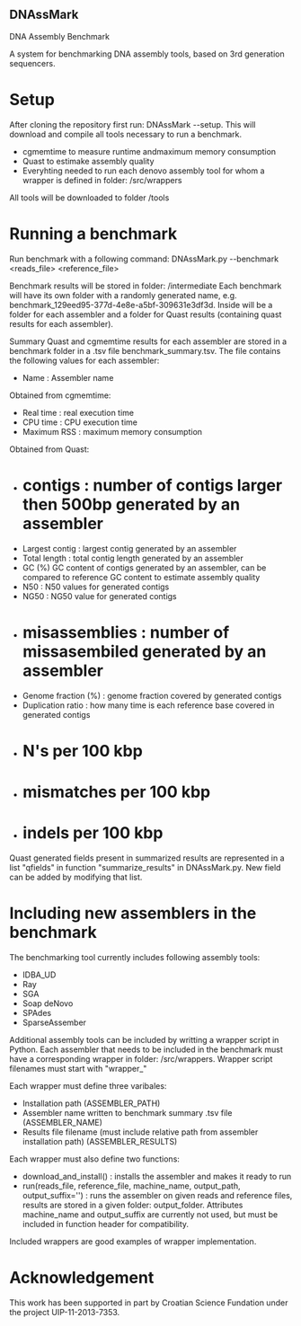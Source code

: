 ## DNAssMark
DNA Assembly Benchmark

A system for benchmarking DNA assembly tools, based on 3rd generation sequencers.

# Setup
After cloning the repository first run: DNAssMark --setup.
This will download and compile all tools necessary to run a benchmark.
- cgmemtime to measure runtime andmaximum memory consumption
- Quast to estimake assembly quality
- Everyhting needed to run each denovo assembly tool for whom a wrapper is defined in folder: <root folder>/src/wrappers

All tools will be downloaded to folder <root folder>/tools

# Running a benchmark
Run benchmark with a following command: DNAssMark.py --benchmark <reads_file> <reference_file>

Benchmark results will be stored in folder: <root folder>/intermediate
Each benchmark will have its own folder with a randomly generated name, e.g. benchmark_129eed95-377d-4e8e-a5bf-309631e3df3d. Inside will be a folder for each assembler and a folder for Quast results (containing quast results for each assembler).

Summary Quast and cgmemtime results for each assembler are stored in a benchmark folder in a .tsv file benchmark_summary.tsv. The file contains the following values for each assembler:
- Name : Assembler name

Obtained from cgmemtime:
- Real time : real execution time
- CPU time : CPU execution time
- Maximum RSS : maximum memory consumption

Obtained from Quast:
- # contigs : number of contigs larger then 500bp generated by an assembler
- Largest contig : largest contig generated by an assembler
- Total length : total contig length generated by an assembler
- GC (%) GC content of contigs generated by an assembler, can be compared to reference GC content to estimate assembly quality
- N50 : N50 values for generated contigs
- NG50 : NG50 value for generated contigs
- # misassemblies : number of missasembiled generated by an assembler
- Genome fraction (%) : genome fraction covered by generated contigs
- Duplication ratio : how many time is each reference base covered in generated contigs
- # N's per 100 kbp
- # mismatches per 100 kbp
- # indels per 100 kbp

Quast generated fields present in summarized results are represented in a list "qfields" in function "summarize_results" in DNAssMark.py. New field can be added by modifying that list.

# Including new assemblers in the benchmark

The benchmarking tool currently includes following assembly tools:
- IDBA_UD
- Ray
- SGA
- Soap deNovo
- SPAdes
- SparseAssember

Additional assembly tools can be included by writting a wrapper script in Python. Each assembler that needs to be included in the benchmark must have a corresponding wrapper in folder: <root folder>/src/wrappers. Wrapper script filenames must start with "wrapper_"

Each wrapper must define three varibales:
- Installation path (ASSEMBLER_PATH)
- Assembler name written to benchmark summary .tsv file (ASSEMBLER_NAME)
- Results file filename (must include relative path from assembler installation path) (ASSEMBLER_RESULTS)

Each wrapper must also define two functions:
- download_and_install() : installs the assembler and makes it ready to run
- run(reads_file, reference_file, machine_name, output_path, output_suffix='') : runs the assembler on given reads and reference files, results are stored in a given folder: output_folder. Attributes machine_name and output_suffix are currently not used, but must be included in function header for compatibility.

Included wrappers are good examples of wrapper implementation.  
  

# Acknowledgement  
This work has been supported in part by Croatian Science Fundation under the project UIP-11-2013-7353.  
